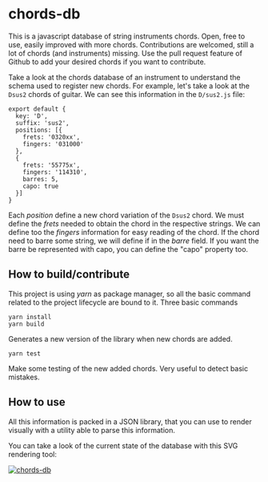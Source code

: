 # chords-db
This is a javascript database of string instruments chords. Open, free to use, easily improved with more chords. 
Contributions are welcomed, still a lot of chords (and instruments) missing. 
Use the pull request feature of Github to add your desired chords if you want to contribute.

Take a look at the chords database of an instrument to understand the schema used to register new chords.
For example, let's take a look at the `Dsus2` chords of guitar. We can see this information in the `D/sus2.js` file:

```
export default {
  key: 'D',
  suffix: 'sus2',
  positions: [{
    frets: '0320xx',
    fingers: '031000'
  },
  {
    frets: '55775x',
    fingers: '114310',
    barres: 5,
    capo: true
  }]
}

```

Each *position* define a new chord variation of the `Dsus2` chord.
We must define the *frets* needed to obtain the chord in the respective strings.
We can define too the *fingers* information for easy reading of the chord.
If the chord need to barre some string, we will define if in the *barre* field. If
you want the barre be represented with capo, you can define the "capo" property too.

## How to build/contribute

This project is using *yarn* as package manager, so all the basic command related to 
the project lifecycle are bound to it. Three basic commands

```
yarn install
yarn build
```
Generates a new version of the library when new chords are added.

```
yarn test
```
Make some testing of the new added chords. Very useful to detect basic mistakes.

## How to use

All this information is packed in a JSON library, that you can use to render visually
with a utility able to parse this information.

You can take a look of the current state of the database with this SVG rendering tool:

[![chords-db](https://raw.githubusercontent.com/tombatossals/react-chords/webpage/src/images/react-chords.png)](https://tombatossals.github.io/react-chords)

